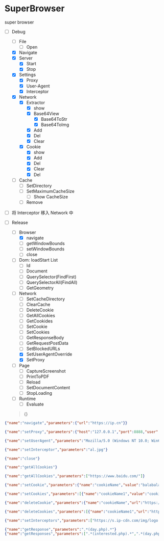 # SuperBrowser
super browser

- [ ] Debug
  - [ ] File
    - [ ] Open
  - [x] Navigate
  - [x] Server
    - [x] Start
    - [x] Stop
  - [x] Settings
    - [x] Proxy
    - [x] User-Agent
    - [x] Interceptor
  - [x] Network
    - [x] Extractor
      - [x] show
      - [x] Base64View
        - [x] Base64ToStr
        - [x] Base64ToImg
      - [x] Add
      - [x] Del
      - [x] Clear
    - [x] Cookie
      - [x] show
      - [x] Add
      - [x] Del
      - [x] Clear
      - [x] Del
  - [ ] Cache
    - [ ] SetDirectory
    - [ ] SetMaximumCacheSize
      - [ ] Show CacheSize
    - [ ] Remove

- [ ] 将 Interceptor 移入 Network 中



- [ ] Release
  - [ ] Browser
    - [x] navigate
    - [ ] getWindowBounds
    - [ ] setWindowBounds
    - [ ] close
  - [ ] Dom: loadStart List<QWebElement>
    - [ ] Id
    - [ ] Document
    - [ ] QuerySelector(FindFirst)
    - [ ] QuerySelectorAll(FindAll)
    - [ ] GetGeometry
  - [ ] Network
    - [ ] SetCacheDirectory
    - [ ] ClearCache
    - [ ] DeleteCookie
    - [ ] GetAllCookies
    - [ ] GetCookides
    - [ ] SetCookie
    - [ ] SetCookies
    - [ ] GetResponseBody
    - [ ] GetRequestPostData
    - [ ] SetBlockedURLs
    - [x] SetUserAgentOverride
    - [x] SetProxy
  - [ ] Page
    - [ ] CaptureScreenshot
    - [ ] PrintToPDF
    - [ ] Reload
    - [ ] SetDocumentContent
    - [ ] StopLoading
  - [ ] Runtime
    - [ ] Evaluate

  > {}

```json
{"name":"navigate","parameters":{"url":"https://ip.cn"}}

{"name":"setProxy","parameters":{"host":"127.0.0.1","port":8888,"user":"","password":"","type":"http"}}

{"name":"setUserAgent","parameters":"Mozilla/5.0 (Windows NT 10.0; Win64; x64) AppleWebKit/537.36 (KHTML, like Gecko) Chrome/64.0.3282.140 Safari/537.36 Edge/17.17134"}

{"name":"setInterceptor","parameters":"al.jpg"}

{"name":"close"}

{"name":"getAllCookies"}

{"name":"getAllCookies","parameters":["https://www.baidu.com/"]}

{"name":"setCookie","parameters":{"name":"cookieName","value":"balabala","domain":"www.baidu.com","path":"/","expires":null,"httpOnly":true,"secure":true}}

{"name":"setCookies","parameters":[{"name":"cookieName1","value":"cookieValue1","domain":"www.baidu.com","path":"/","expires":null,"httpOnly":true,"secure":true},{"name":"cookieName2","value":"cookieValue2","domain":"www.baidu.com","path":"/","expires":null,"httpOnly":true,"secure":true}]}

{"name":"deleteCookie","parameters":{"name":"cookieName","url":"https://www.baidu.com/"}}

{"name":"deleteCookies","parameters":[{"name":"cookieName1","url":"https://www.baidu.com/"},{"name":"cookieName2","url":"https://www.baidu.com/"}]}

{"name":"setInterceptors","parameters":["https://s.ip-cdn.com/img/logo.gif"]}

{"name":"getResponse","parameters":".*(day.php).*"}
{"name":"getResponses","parameters":[".*(interested.php).*",".*(day.php).*"]}
```



